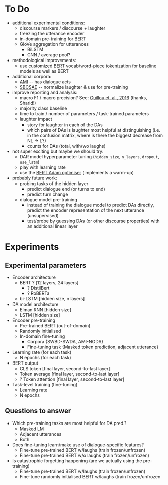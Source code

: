 # To Do

- additional experimental conditions: 
  - discourse markers / discourse + laughter
  - freezing the utterance encoder
  - in-domain pre-training for BERT
  - GloVe aggregation for utterances
    - BiLSTM 
    - CNN / average pool?
- methodological improvements: 
  - use customized BERT vocab/word-piece tokenization for baseline models as well as BERT
- additional corpora:
  - [AMI](http://groups.inf.ed.ac.uk/ami/corpus/annotation.shtml) -- has dialogue acts 
  - [SBCSAE](https://www.linguistics.ucsb.edu/research/santa-barbara-corpus#Intro)  -- normalize laughter & use for pre-training
- improve reporting and analysis:
  - macro F1 / macro precision? See: [Guillou et. al., 2016](https://www.aclweb.org/anthology/W16-2345) (thanks, Sharid!)
  - majority class baseline 
  - time to train / number of parameters / task-trained parameters
  - laughter impact
    - story for laughter in each of the DAs
    - which pairs of DAs is laughter most helpful at distinguishing (i.e. in the confusion matrix, where is there the biggest decrease from NL -> L?)
    - counts for DAs (total, with/wo laughs)
- not super exciting but maybe we should try:
  - DAR model hyperparameter tuning (`hidden_size`, `n_layers`, `dropout`, `use_lstm`)
  - play with learning rate 
  - use the [BERT Adam optimiser](https://github.com/huggingface/pytorch-pretrained-BERT/blob/master/pytorch_pretrained_bert/optimization.py#L183) (implements a warm-up)
- probably future work: 
  - probing tasks of the hidden layer
    - predict dialogue end (or turns to end)
    - predict turn change
  - dialogue model pre-training
    - instead of training the dialogue model to predict DAs directly, predict the encoder representation of the next utterance (unsupervised)
    - test/probe by guessing DAs (or other discourse properties) with an additional linear layer

# Experiments 

## Experimental parameters

- Encoder architecture
  - BERT ? [12 layers, 24 layers]
    - ? DistilBert
    - ? RoBERTa
  - bi-LSTM [hidden size, n layers]
- DA model architecture
  - Elman RNN [hidden size]
  - LSTM [hidden size]
- Encoder pre-training
  - Pre-trained BERT (out-of-domain)
  - Randomly initialised
  - In-domain fine-tuning
    - Corpora {SWBD-SWDA, AMI-NODA}
    - Fine-tuning task {Masked token prediction, adjacent utterance}
- Learning rate (for each task)
  - N epochs (for each task)
- BERT output
  - CLS token [final layer, second-to-last layer]
  - Token average [final layer, second-to-last layer]
  - ? Token attention [final layer, second-to-last layer]
- Task-level training (fine-tuning)
  - Learning rate
  - N epochs

## Questions to answer

- Which pre-training tasks are most helpful for DA pred.?
  - Masked LM
  - Adjacent utterances
  - Both
- Does fine-tuning learn/make use of dialogue-specific features?
  - Fine-tune pre-trained BERT w/laughs (train frozen/unfrozen)
  - Fine-tune pre-trained BERT w/o laughs (train frozen/unfrozen)
- Is catastrophic forgetting happening (are we actually using the pre-training)
  - Fine-tune pre-trained BERT w/laughs (train frozen/unfrozen)
  - Fine-tune randomly initialised BERT w/laughs (train frozen/unfrozen
